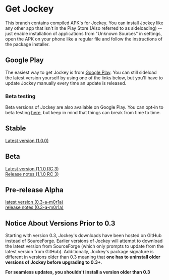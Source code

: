 # Get Jockey
This branch contains compiled APK's for Jockey. You can install Jockey like any other app that isn't in the Play Store (Also referred to as sideloading) -- just enable installation of applications from "Unknown Sources" in settings, open the APK on your phone like a regular file and follow the instructions of the package installer.

## Google Play
The easiest way to get Jockey is from [Google Play](https://play.google.com/store/apps/details?id=com.marverenic.music). You can still sideload the latest version yourself by using one of the links below, but you'll have to update Jockey manually every time an update is released.

### Beta testing
Beta versions of Jockey are also available on Google Play. You can opt-in to beta testing [here](https://play.google.com/apps/testing/com.marverenic.music), but keep in mind that things can break from time to time.

## Stable
[Latest version (1.0.0)](https://raw.githubusercontent.com/marverenic/Jockey/build/stable/1.0/jockey_1.0.0.apk)

## Beta
[Latest version (1.1.0 RC 3)](https://raw.githubusercontent.com/marverenic/Jockey/build/beta/1.1/jockey_1.1.0-rc3.apk)  
[Release notes (1.1.0 RC 3)](https://raw.githubusercontent.com/marverenic/Jockey/build/beta/1.1/jockey_1.1.0-rc3.txt)  

## Pre-release Alpha
[latest version (0.3-a-m0r1a)](https://raw.githubusercontent.com/marverenic/Jockey/build/alpha/0.3/milestone0/release1/jockey_0.3-alpha-m0r1a.apk)  
[release notes (0.3-a-m0r1a)](https://raw.githubusercontent.com/marverenic/Jockey/build/alpha/0.3/milestone0/release1/jockey_0.3-alpha-m0r1a.txt)

## Notice About Versions Prior to 0.3
Starting with version 0.3, Jockey's downloads have been hosted on GitHub instead of SourceForge. Earlier versions of Jockey will attempt to download the latest version from SourceForge (which only prompts to update from the latest version from GitHub). Additionally, Jockey's package signature is different in versions older than 0.3 meaning that **one has to uninstall older versions of Jockey before upgrading to 0.3+**.

**For seamless updates, you shouldn't install a version older than 0.3**
